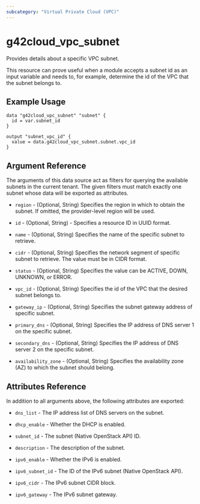 ```yaml
---
subcategory: "Virtual Private Cloud (VPC)"
---
```


# g42cloud_vpc_subnet

Provides details about a specific VPC subnet.

This resource can prove useful when a module accepts a subnet id as an input variable and needs to, for example,
determine the id of the VPC that the subnet belongs to.

## Example Usage

```hcl
data "g42cloud_vpc_subnet" "subnet" {
  id = var.subnet_id
}

output "subnet_vpc_id" {
  value = data.g42cloud_vpc_subnet.subnet.vpc_id
}
```

## Argument Reference

The arguments of this data source act as filters for querying the available subnets in the current tenant. The given
filters must match exactly one subnet whose data will be exported as attributes.

* `region` - (Optional, String) Specifies the region in which to obtain the subnet. If omitted, the provider-level
  region will be used.

* `id` - (Optional, String) - Specifies a resource ID in UUID format.

* `name` - (Optional, String) Specifies the name of the specific subnet to retrieve.

* `cidr` - (Optional, String) Specifies the network segment of specific subnet to retrieve. The value must be in CIDR
  format.

* `status` - (Optional, String) Specifies the value can be ACTIVE, DOWN, UNKNOWN, or ERROR.

* `vpc_id` - (Optional, String) Specifies the id of the VPC that the desired subnet belongs to.

* `gateway_ip` - (Optional, String) Specifies the subnet gateway address of specific subnet.

* `primary_dns` - (Optional, String) Specifies the IP address of DNS server 1 on the specific subnet.

* `secondary_dns` - (Optional, String) Specifies the IP address of DNS server 2 on the specific subnet.

* `availability_zone` - (Optional, String) Specifies the availability zone (AZ) to which the subnet should belong.

## **Attributes Reference**

In addition to all arguments above, the following attributes are exported:

* `dns_list` - The IP address list of DNS servers on the subnet.

* `dhcp_enable` - Whether the DHCP is enabled.

* `subnet_id` - The subnet (Native OpenStack API) ID.

* `description` - The description of the subnet.

* `ipv6_enable` - Whether the IPv6 is enabled.

* `ipv6_subnet_id` - The ID of the IPv6 subnet (Native OpenStack API).

* `ipv6_cidr` - The IPv6 subnet CIDR block.

* `ipv6_gateway` - The IPv6 subnet gateway.
